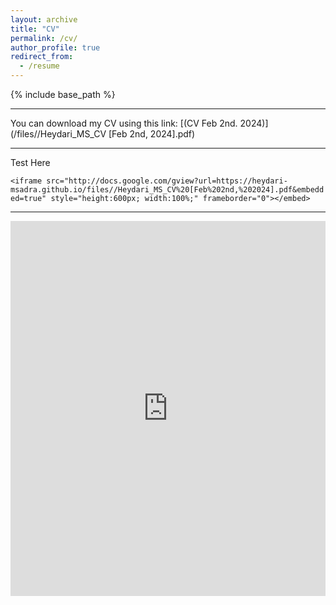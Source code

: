 ```yaml
---
layout: archive
title: "CV"
permalink: /cv/
author_profile: true
redirect_from:
  - /resume
---
```


{% include base_path %}

---

You can download my CV using this link: [(CV Feb 2nd. 2024)](/files//Heydari_MS_CV [Feb 2nd, 2024].pdf)

---
Test Here

`<iframe src="http://docs.google.com/gview?url=https://heydari-msadra.github.io/files//Heydari_MS_CV%20[Feb%202nd,%202024].pdf&embedded=true" style="height:600px; width:100%;" frameborder="0"></embed>`

---

<iframe src="http://docs.google.com/gview?url=https://heydari-msadra.github.io/files//Heydari_MS_CV%20[Feb%202nd,%202024].pdf&embedded=true" style="height:600px; width:100%;" frameborder="0">

---

<html>
  <body>
  <object data="/files//Heydari_MS_CV [Feb 2nd, 2024].pdf" type="application/pdf" width="100%">
      <p>Unable to display PDF file. <a href="/files//Heydari_MS_CV [Feb 2nd, 2024].pdf">Download</a> instead.</p>
  </object>
    <iframe src="http://docs.google.com/gview?url=https://heydari-msadra.github.io/files//Heydari_MS_CV%20[Feb%202nd,%202024].pdf&embedded=true" style="height:600px; width:100%;" frameborder="0"></embed>
  </body>
</html>

<html>
  <body>
    <iframe src="http://docs.google.com/gview?url=https://heydari-msadra.github.io/files//Heydari_MS_CV%20[Feb%202nd,%202024].pdf&embedded=true" style="height:600px; width:100%;" frameborder="0"></embed>
  </body>
</html>
